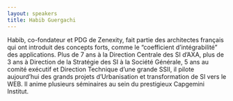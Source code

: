 ```yaml
---
layout: speakers
title: Habib Guergachi
---
```


Habib, co-fondateur et PDG de Zenexity, fait partie des architectes français qui ont introduit des concepts forts, comme le “coefficient d’intégrabilité” des applications. Plus de 7 ans à la Direction Centrale des SI d’AXA, plus de 3 ans à Direction de la Stratégie des SI à la Société Générale, 5 ans au comité exécutif et Direction Technique d’une grande SSII, il pilote aujourd’hui des grands projets d’Urbanisation et transformation de SI vers le WEB. Il anime plusieurs séminaires au sein du prestigieux Capgemini Institut.
